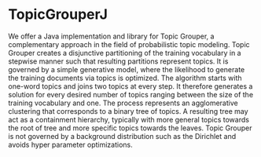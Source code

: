 # TopicGrouperJ
We offer a Java implementation and library for Topic Grouper, a complementary approach in the field of
probabilistic topic modeling.  Topic Grouper creates a disjunctive
partitioning of the training vocabulary in a stepwise manner such that
resulting partitions represent topics.  It is governed by a simple
generative model, where the likelihood to generate the training
documents via topics is optimized.  The algorithm starts with one-word
topics and joins two topics at every step. It therefore generates a
solution for every desired number of topics ranging between the size
of the training vocabulary and one. The process represents an
agglomerative clustering that corresponds to a binary tree of topics. A
resulting tree may act as a containment hierarchy, typically with more
general topics towards the root of tree and more specific topics
towards the leaves. Topic Grouper is not governed by a background
distribution such as the Dirichlet and avoids hyper parameter
optimizations.
